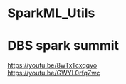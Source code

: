 # SparkML_Utils

# DBS spark summit<br/>
https://youtu.be/8wTxTcxqqvo  <br/>
https://youtu.be/GWYL0rfqZwc <br/>
